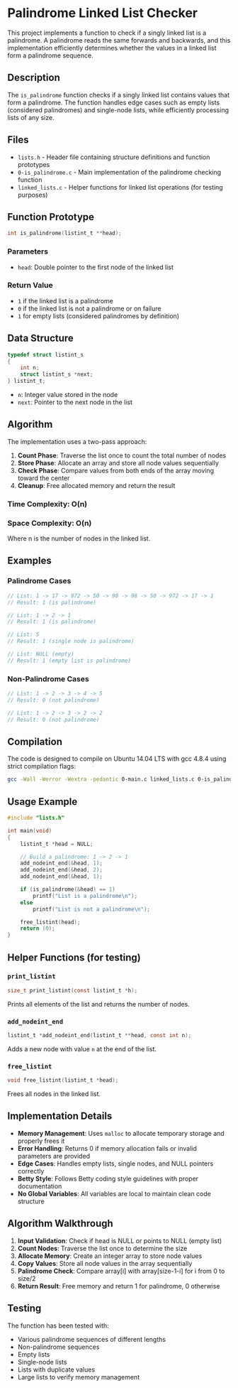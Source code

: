 # Palindrome Linked List Checker

This project implements a function to check if a singly linked list is a palindrome. A palindrome reads the same forwards and backwards, and this implementation efficiently determines whether the values in a linked list form a palindrome sequence.

## Description

The `is_palindrome` function checks if a singly linked list contains values that form a palindrome. The function handles edge cases such as empty lists (considered palindromes) and single-node lists, while efficiently processing lists of any size.

## Files

- `lists.h` - Header file containing structure definitions and function prototypes
- `0-is_palindrome.c` - Main implementation of the palindrome checking function
- `linked_lists.c` - Helper functions for linked list operations (for testing purposes)

## Function Prototype

```c
int is_palindrome(listint_t **head);
```

### Parameters

- `head`: Double pointer to the first node of the linked list

### Return Value

- `1` if the linked list is a palindrome
- `0` if the linked list is not a palindrome or on failure
- `1` for empty lists (considered palindromes by definition)

## Data Structure

```c
typedef struct listint_s
{
    int n;
    struct listint_s *next;
} listint_t;
```

- `n`: Integer value stored in the node
- `next`: Pointer to the next node in the list

## Algorithm

The implementation uses a two-pass approach:

1. **Count Phase**: Traverse the list once to count the total number of nodes
2. **Store Phase**: Allocate an array and store all node values sequentially
3. **Check Phase**: Compare values from both ends of the array moving toward the center
4. **Cleanup**: Free allocated memory and return the result

### Time Complexity: O(n)
### Space Complexity: O(n)

Where n is the number of nodes in the linked list.

## Examples

### Palindrome Cases

```c
// List: 1 -> 17 -> 972 -> 50 -> 98 -> 98 -> 50 -> 972 -> 17 -> 1
// Result: 1 (is palindrome)

// List: 1 -> 2 -> 1
// Result: 1 (is palindrome)

// List: 5
// Result: 1 (single node is palindrome)

// List: NULL (empty)
// Result: 1 (empty list is palindrome)
```

### Non-Palindrome Cases

```c
// List: 1 -> 2 -> 3 -> 4 -> 5
// Result: 0 (not palindrome)

// List: 1 -> 2 -> 3 -> 2 -> 2
// Result: 0 (not palindrome)
```

## Compilation

The code is designed to compile on Ubuntu 14.04 LTS with gcc 4.8.4 using strict compilation flags:

```bash
gcc -Wall -Werror -Wextra -pedantic 0-main.c linked_lists.c 0-is_palindrome.c -o palindrome
```

## Usage Example

```c
#include "lists.h"

int main(void)
{
    listint_t *head = NULL;

    // Build a palindrome: 1 -> 2 -> 1
    add_nodeint_end(&head, 1);
    add_nodeint_end(&head, 2);
    add_nodeint_end(&head, 1);

    if (is_palindrome(&head) == 1)
        printf("List is a palindrome\n");
    else
        printf("List is not a palindrome\n");

    free_listint(head);
    return (0);
}
```

## Helper Functions (for testing)

### `print_listint`
```c
size_t print_listint(const listint_t *h);
```
Prints all elements of the list and returns the number of nodes.

### `add_nodeint_end`
```c
listint_t *add_nodeint_end(listint_t **head, const int n);
```
Adds a new node with value `n` at the end of the list.

### `free_listint`
```c
void free_listint(listint_t *head);
```
Frees all nodes in the linked list.

## Implementation Details

- **Memory Management**: Uses `malloc` to allocate temporary storage and properly frees it
- **Error Handling**: Returns 0 if memory allocation fails or invalid parameters are provided
- **Edge Cases**: Handles empty lists, single nodes, and NULL pointers correctly
- **Betty Style**: Follows Betty coding style guidelines with proper documentation
- **No Global Variables**: All variables are local to maintain clean code structure

## Algorithm Walkthrough

1. **Input Validation**: Check if head is NULL or points to NULL (empty list)
2. **Count Nodes**: Traverse the list once to determine the size
3. **Allocate Memory**: Create an integer array to store node values
4. **Copy Values**: Store all node values in the array sequentially
5. **Palindrome Check**: Compare array[i] with array[size-1-i] for i from 0 to size/2
6. **Return Result**: Free memory and return 1 for palindrome, 0 otherwise

## Testing

The function has been tested with:
- Various palindrome sequences of different lengths
- Non-palindrome sequences
- Empty lists
- Single-node lists
- Lists with duplicate values
- Large lists to verify memory management